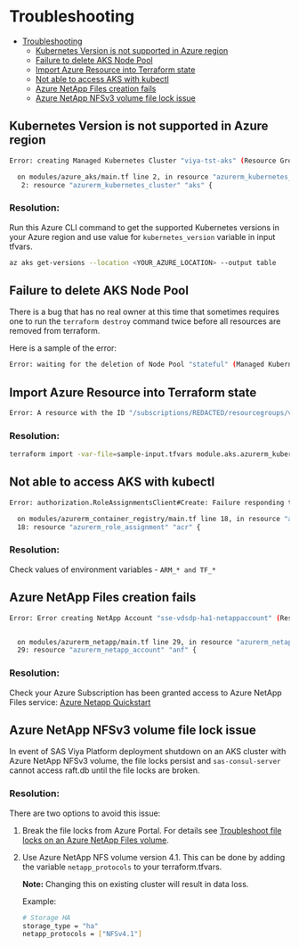 # Troubleshooting

- [Troubleshooting](#troubleshooting)
  - [Kubernetes Version is not supported in Azure region](#kubernetes-version-is-not-supported-in-azure-region)
  - [Failure to delete AKS Node Pool](#failure-to-delete-aks-node-pool)
  - [Import Azure Resource into Terraform state](#import-azure-resource-into-terraform-state)
  - [Not able to access AKS with kubectl](#not-able-to-access-aks-with-kubectl)
  - [Azure NetApp Files creation fails](#azure-netapp-files-creation-fails)
  - [Azure NetApp NFSv3 volume file lock issue](#azure-netapp-nfsv3-volume-file-lock-issue)

##  Kubernetes Version is not supported in Azure region
```bash
Error: creating Managed Kubernetes Cluster "viya-tst-aks" (Resource Group "viya-tst-rg"): containerservice.ManagedClustersClient#CreateOrUpdate: Failure sending request: StatusCode=0 -- Original Error: Code="AgentPoolK8sVersionNotSupported" Message="Version 1.18.14 is not supported in this region. Please use [az aks get-versions] command to get the supported version list in this region. For more information, please check https://aka.ms/supported-version-list"

  on modules/azure_aks/main.tf line 2, in resource "azurerm_kubernetes_cluster" "aks":
   2: resource "azurerm_kubernetes_cluster" "aks" {
```
### Resolution:
Run this Azure CLI command to get the supported Kubernetes versions in your Azure region and use value for `kubernetes_version` variable in input tfvars.
```bash
az aks get-versions --location <YOUR_AZURE_LOCATION> --output table 
```

## Failure to delete AKS Node Pool

There is a bug that has no real owner at this time that sometimes requires one to run the `terraform destroy` command twice before all resources are removed from terraform.

Here is a sample of the error:

```bash
Error: waiting for the deletion of Node Pool "stateful" (Managed Kubernetes Cluster "viya-tst1-aks" / Resource Group "viya-tst1-rg"): Code="Canceled" Message="The operation was overriden and canceled by a later operation REDACTED."
```

## Import Azure Resource into Terraform state

```bash
Error: A resource with the ID "/subscriptions/REDACTED/resourcegroups/viya-tst-rg/providers/Microsoft.ContainerService/managedClusters/viya-tst-aks/agentPools/stateless" already exists - to be managed via Terraform this resource needs to be imported into the State. Please see the resource documentation for "azurerm_kubernetes_cluster_node_pool" for more information.
```

### Resolution:

```bash
terraform import -var-file=sample-input.tfvars module.aks.azurerm_kubernetes_cluster.aks '/subscription/REDACTED/../../'
```

## Not able to access AKS with kubectl

```bash
Error: authorization.RoleAssignmentsClient#Create: Failure responding to request: StatusCode=403 -- Original Error: autorest/azure: Service returned an error. Status=403 Code="AuthorizationFailed" Message="The client 'REDACTED' with object id 'REDACTED' does not have authorization to perform action 'Microsoft.Authorization/roleAssignments/write' over scope '/subscriptions/REDACTED/resourceGroups/viya-tst-rg/providers/Microsoft.ContainerRegistry/registries/viyatstacr/providers/Microsoft.Authorization/roleAssignments/REDACTED' or the scope is invalid. If access was recently granted, please refresh your credentials."

  on modules/azurerm_container_registry/main.tf line 18, in resource "azurerm_role_assignment" "acr":
  18: resource "azurerm_role_assignment" "acr" {
```

### Resolution:
Check values of environment variables - `ARM_* and TF_*`

## Azure NetApp Files creation fails

```bash
Error: Error creating NetApp Account "sse-vdsdp-ha1-netappaccount" (Resource Group "sse-vdsdp-ha1-rg"): netappre sending request: StatusCode=404 -- Original Error: Code="InvalidResourceType" Message="The resource type cocrosoft.NetApp' for api version '2019-10-01'."


  on modules/azurerm_netapp/main.tf line 29, in resource "azurerm_netapp_account" "anf":
  29: resource "azurerm_netapp_account" "anf" {
 ```

 ### Resolution:
 Check your Azure Subscription has been granted access to Azure NetApp Files service: [Azure Netapp Quickstart](https://docs.microsoft.com/en-us/azure/azure-netapp-files/azure-netapp-files-quickstart-set-up-account-create-volumes?tabs=azure-portal#before-you-begin)


## Azure NetApp NFSv3 volume file lock issue
In event of SAS Viya Platform deployment shutdown on an AKS cluster with Azure NetApp NFSv3 volume, the file locks persist and `sas-consul-server` cannot access raft.db until the file locks are broken. 

### Resolution:
There are two options to avoid this issue:

1. Break the file locks from Azure Portal. For details see [Troubleshoot file locks on an Azure NetApp Files volume](https://learn.microsoft.com/en-us/azure/azure-netapp-files/troubleshoot-file-locks).

2. Use Azure NetApp NFS volume version 4.1. This can be done by adding the variable `netapp_protocols` to your terraform.tfvars.

   **Note:** Changing this on existing cluster will result in data loss.
   
   Example:
   ```bash
   # Storage HA
   storage_type = "ha"
   netapp_protocols = ["NFSv4.1"]
   ``` 
